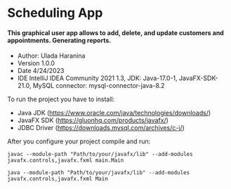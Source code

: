 # Scheduling App
#### This graphical user app allows to add, delete, and update customers and appointments. Generating reports.

- Author: Ulada Haranina
- Version 1.0.0
- Date 4/24/2023
- IDE IntelliJ IDEA Community 2021 1.3, JDK: Java-17.0-1, JavaFX-SDK-21.0, MySQL connector: mysql-connector-java-8.2

To run the project you have to install:

- Java JDK  (https://www.oracle.com/java/technologies/downloads/)
- JavaFX SDK  (https://gluonhq.com/products/javafx/)
- JDBC Driver (https://downloads.mysql.com/archives/c-j/)

After you configure your project compile and run:

```
javac --module-path "Path/to/your/javafx/lib" --add-modules javafx.controls,javafx.fxml main.Main

java --module-path "Path/to/your/javafx/lib" --add-modules javafx.controls,javafx.fxml Main

```
